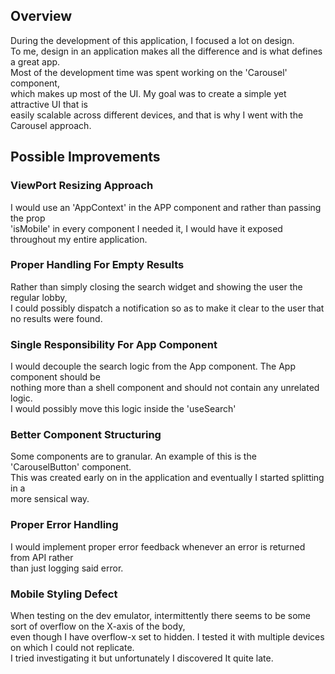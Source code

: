 ## Overview

During the development of this application, I focused a lot on design.<br/>
To me, design in an application makes all the difference and is what defines a great app.<br/>
Most of the development time was spent working on the 'Carousel' component,<br/>
which makes up most of the UI. My goal was to create a simple yet attractive UI that is<br />
easily scalable across different devices, and that is why I went with the Carousel approach.

## Possible Improvements

### ViewPort Resizing Approach

I would use an 'AppContext' in the APP component and rather than passing the prop<br/>
'isMobile' in every component I needed it, I would have it exposed throughout my entire application.

### Proper Handling For Empty Results

Rather than simply closing the search widget and showing the user the regular lobby,<br/>
I could possibly dispatch a notification so as to make it clear to the user that no results were found.

### Single Responsibility For App Component

I would decouple the search logic from the App component. The App component should be<br/>
nothing more than a shell component and should not contain any unrelated logic.<br/>
I would possibly move this logic inside the 'useSearch'

### Better Component Structuring

Some components are to granular. An example of this is the 'CarouselButton' component.<br/>
This was created early on in the application and eventually I started splitting in a<br/>
more sensical way.

### Proper Error Handling

I would implement proper error feedback whenever an error is returned from API rather<br/>
than just logging said error.

### Mobile Styling Defect

When testing on the dev emulator, intermittently there seems to be some sort of overflow on the X-axis of the body,<br/>
even though I have overflow-x set to hidden. I tested it with multiple devices on which I could not replicate.<br/>
I tried investigating it but unfortunately I discovered It quite late.
